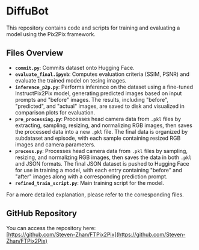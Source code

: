 # DiffuBot

This repository contains code and scripts for training and evaluating a model using the Pix2Pix framework.

## Files Overview

- **`commit.py`**: Commits dataset onto Hugging Face.
- **`evaluate_final.ipynb`**: Computes evaluation criteria (SSIM, PSNR) and evaluate the trained model on tesing images.
- **`inference_p2p.py`**: Performs inference on the dataset using a fine-tuned InstructPix2Pix model, generating predicted images based on input prompts and "before" images. The results, including "before", "predicted", and "actual" images, are saved to disk and visualized in comparison plots for evaluation.
- **`pre_processing.py`**: Processes head camera data from `.pkl` files by extracting, sampling, resizing, and normalizing RGB images, then saves the processed data into a new `.pkl` file. The final data is organized by subdataset and episode, with each sample containing resized RGB images and camera parameters.
- **`process.py`**: Processes head camera data from `.pkl` files by sampling, resizing, and normalizing RGB images, then saves the data in both `.pkl` and JSON formats. The final JSON dataset is pushed to Hugging Face for use in training a model, with each entry containing "before" and "after" images along with a corresponding prediction prompt.
- **`refined_train_script.py`**: Main training script for the model.

For a more detailed explanation, please refer to the corresponding files.

## GitHub Repository

You can access the repository here:  
[https://github.com/Steven-Zhan/FTPix2Pix](https://github.com/Steven-Zhan/FTPix2Pix)
